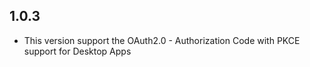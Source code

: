 ## 1.0.3

* This version support the OAuth2.0 - Authorization Code with PKCE support for Desktop Apps
